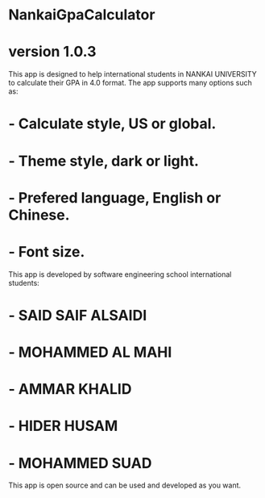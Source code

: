 # NankaiGpaCalculator
# version 1.0.3
This app is designed to help international students in NANKAI UNIVERSITY to calculate their GPA in 4.0 format.
The app supports many options such as:
# - Calculate style, US or global.
# - Theme style, dark or light.
# - Prefered language, English or Chinese.
# - Font size.
 This app is developed by software engineering school international students:
# - SAID SAIF ALSAIDI
# - MOHAMMED AL MAHI
# - AMMAR KHALID
# - HIDER HUSAM
# - MOHAMMED SUAD
 This app is open source and can be used and developed as you want. 
